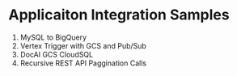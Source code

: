 # Applicaiton Integration Samples

1. MySQL to BigQuery
2. Vertex Trigger with GCS and Pub/Sub
3. DocAI GCS CloudSQL
4. Recursive REST API Paggination Calls